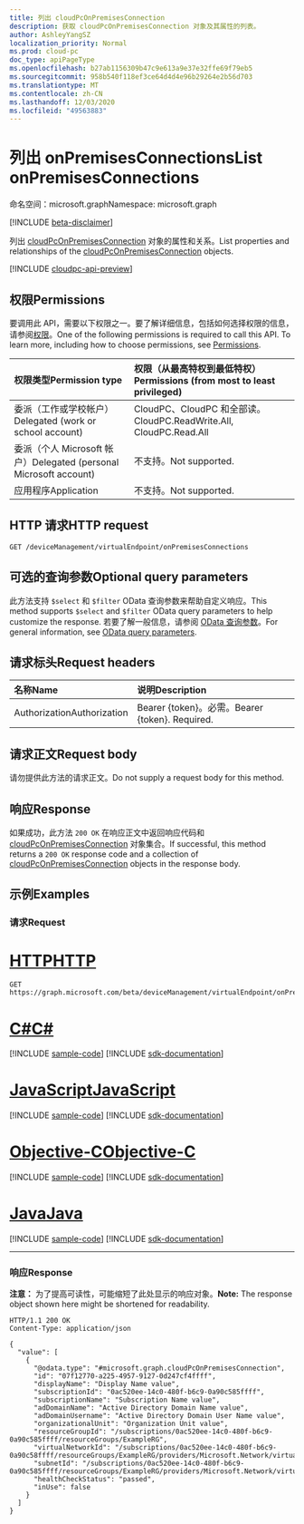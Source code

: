 ```yaml
---
title: 列出 cloudPcOnPremisesConnection
description: 获取 cloudPcOnPremisesConnection 对象及其属性的列表。
author: AshleyYangSZ
localization_priority: Normal
ms.prod: cloud-pc
doc_type: apiPageType
ms.openlocfilehash: b27ab1156309b47c9e613a9e37e32ffe69f79eb5
ms.sourcegitcommit: 958b540f118ef3ce64d4d4e96b29264e2b56d703
ms.translationtype: MT
ms.contentlocale: zh-CN
ms.lasthandoff: 12/03/2020
ms.locfileid: "49563883"
---
```

# <a name="list-onpremisesconnections"></a><span data-ttu-id="bb0d2-103">列出 onPremisesConnections</span><span class="sxs-lookup"><span data-stu-id="bb0d2-103">List onPremisesConnections</span></span>

<span data-ttu-id="bb0d2-104">命名空间：microsoft.graph</span><span class="sxs-lookup"><span data-stu-id="bb0d2-104">Namespace: microsoft.graph</span></span>

[!INCLUDE [beta-disclaimer](../../includes/beta-disclaimer.md)]

<span data-ttu-id="bb0d2-105">列出 [cloudPcOnPremisesConnection](../resources/cloudpconpremisesconnection.md) 对象的属性和关系。</span><span class="sxs-lookup"><span data-stu-id="bb0d2-105">List properties and relationships of the [cloudPcOnPremisesConnection](../resources/cloudpconpremisesconnection.md) objects.</span></span>

[!INCLUDE [cloudpc-api-preview](../../includes/cloudpc-api-preview.md)]

## <a name="permissions"></a><span data-ttu-id="bb0d2-106">权限</span><span class="sxs-lookup"><span data-stu-id="bb0d2-106">Permissions</span></span>

<span data-ttu-id="bb0d2-p101">要调用此 API，需要以下权限之一。要了解详细信息，包括如何选择权限的信息，请参阅[权限](/graph/permissions-reference)。</span><span class="sxs-lookup"><span data-stu-id="bb0d2-p101">One of the following permissions is required to call this API. To learn more, including how to choose permissions, see [Permissions](/graph/permissions-reference).</span></span>

|<span data-ttu-id="bb0d2-109">权限类型</span><span class="sxs-lookup"><span data-stu-id="bb0d2-109">Permission type</span></span>|<span data-ttu-id="bb0d2-110">权限（从最高特权到最低特权）</span><span class="sxs-lookup"><span data-stu-id="bb0d2-110">Permissions (from most to least privileged)</span></span>|
|:---|:---|
|<span data-ttu-id="bb0d2-111">委派（工作或学校帐户）</span><span class="sxs-lookup"><span data-stu-id="bb0d2-111">Delegated (work or school account)</span></span>|<span data-ttu-id="bb0d2-112">CloudPC、CloudPC 和全部读。</span><span class="sxs-lookup"><span data-stu-id="bb0d2-112">CloudPC.ReadWrite.All, CloudPC.Read.All</span></span>|
|<span data-ttu-id="bb0d2-113">委派（个人 Microsoft 帐户）</span><span class="sxs-lookup"><span data-stu-id="bb0d2-113">Delegated (personal Microsoft account)</span></span>|<span data-ttu-id="bb0d2-114">不支持。</span><span class="sxs-lookup"><span data-stu-id="bb0d2-114">Not supported.</span></span>|
|<span data-ttu-id="bb0d2-115">应用程序</span><span class="sxs-lookup"><span data-stu-id="bb0d2-115">Application</span></span>|<span data-ttu-id="bb0d2-116">不支持。</span><span class="sxs-lookup"><span data-stu-id="bb0d2-116">Not supported.</span></span>|

## <a name="http-request"></a><span data-ttu-id="bb0d2-117">HTTP 请求</span><span class="sxs-lookup"><span data-stu-id="bb0d2-117">HTTP request</span></span>

<!-- {
  "blockType": "ignored"
}
-->

``` http
GET /deviceManagement/virtualEndpoint/onPremisesConnections
```

## <a name="optional-query-parameters"></a><span data-ttu-id="bb0d2-118">可选的查询参数</span><span class="sxs-lookup"><span data-stu-id="bb0d2-118">Optional query parameters</span></span>

<span data-ttu-id="bb0d2-119">此方法支持 `$select` 和 `$filter` OData 查询参数来帮助自定义响应。</span><span class="sxs-lookup"><span data-stu-id="bb0d2-119">This method supports `$select` and `$filter` OData query parameters to help customize the response.</span></span> <span data-ttu-id="bb0d2-120">若要了解一般信息，请参阅 [OData 查询参数](/graph/query-parameters)。</span><span class="sxs-lookup"><span data-stu-id="bb0d2-120">For general information, see [OData query parameters](/graph/query-parameters).</span></span>

## <a name="request-headers"></a><span data-ttu-id="bb0d2-121">请求标头</span><span class="sxs-lookup"><span data-stu-id="bb0d2-121">Request headers</span></span>

| <span data-ttu-id="bb0d2-122">名称</span><span class="sxs-lookup"><span data-stu-id="bb0d2-122">Name</span></span>          | <span data-ttu-id="bb0d2-123">说明</span><span class="sxs-lookup"><span data-stu-id="bb0d2-123">Description</span></span>               |
| :------------ | :------------------------ |
| <span data-ttu-id="bb0d2-124">Authorization</span><span class="sxs-lookup"><span data-stu-id="bb0d2-124">Authorization</span></span> | <span data-ttu-id="bb0d2-p103">Bearer {token}。必需。</span><span class="sxs-lookup"><span data-stu-id="bb0d2-p103">Bearer {token}. Required.</span></span> |

## <a name="request-body"></a><span data-ttu-id="bb0d2-127">请求正文</span><span class="sxs-lookup"><span data-stu-id="bb0d2-127">Request body</span></span>

<span data-ttu-id="bb0d2-128">请勿提供此方法的请求正文。</span><span class="sxs-lookup"><span data-stu-id="bb0d2-128">Do not supply a request body for this method.</span></span>

## <a name="response"></a><span data-ttu-id="bb0d2-129">响应</span><span class="sxs-lookup"><span data-stu-id="bb0d2-129">Response</span></span>

<span data-ttu-id="bb0d2-130">如果成功，此方法 `200 OK` 在响应正文中返回响应代码和 [cloudPcOnPremisesConnection](../resources/cloudpconpremisesconnection.md) 对象集合。</span><span class="sxs-lookup"><span data-stu-id="bb0d2-130">If successful, this method returns a `200 OK` response code and a collection of [cloudPcOnPremisesConnection](../resources/cloudpconpremisesconnection.md) objects in the response body.</span></span>

## <a name="examples"></a><span data-ttu-id="bb0d2-131">示例</span><span class="sxs-lookup"><span data-stu-id="bb0d2-131">Examples</span></span>

### <a name="request"></a><span data-ttu-id="bb0d2-132">请求</span><span class="sxs-lookup"><span data-stu-id="bb0d2-132">Request</span></span>


# <a name="http"></a>[<span data-ttu-id="bb0d2-133">HTTP</span><span class="sxs-lookup"><span data-stu-id="bb0d2-133">HTTP</span></span>](#tab/http)
<!-- {
  "blockType": "request",
  "name": "list_cloudpconpremisesconnections"
}
-->

``` http
GET https://graph.microsoft.com/beta/deviceManagement/virtualEndpoint/onPremisesConnections
```
# <a name="c"></a>[<span data-ttu-id="bb0d2-134">C#</span><span class="sxs-lookup"><span data-stu-id="bb0d2-134">C#</span></span>](#tab/csharp)
[!INCLUDE [sample-code](../includes/snippets/csharp/list-cloudpconpremisesconnections-csharp-snippets.md)]
[!INCLUDE [sdk-documentation](../includes/snippets/snippets-sdk-documentation-link.md)]

# <a name="javascript"></a>[<span data-ttu-id="bb0d2-135">JavaScript</span><span class="sxs-lookup"><span data-stu-id="bb0d2-135">JavaScript</span></span>](#tab/javascript)
[!INCLUDE [sample-code](../includes/snippets/javascript/list-cloudpconpremisesconnections-javascript-snippets.md)]
[!INCLUDE [sdk-documentation](../includes/snippets/snippets-sdk-documentation-link.md)]

# <a name="objective-c"></a>[<span data-ttu-id="bb0d2-136">Objective-C</span><span class="sxs-lookup"><span data-stu-id="bb0d2-136">Objective-C</span></span>](#tab/objc)
[!INCLUDE [sample-code](../includes/snippets/objc/list-cloudpconpremisesconnections-objc-snippets.md)]
[!INCLUDE [sdk-documentation](../includes/snippets/snippets-sdk-documentation-link.md)]

# <a name="java"></a>[<span data-ttu-id="bb0d2-137">Java</span><span class="sxs-lookup"><span data-stu-id="bb0d2-137">Java</span></span>](#tab/java)
[!INCLUDE [sample-code](../includes/snippets/java/list-cloudpconpremisesconnections-java-snippets.md)]
[!INCLUDE [sdk-documentation](../includes/snippets/snippets-sdk-documentation-link.md)]

---


### <a name="response"></a><span data-ttu-id="bb0d2-138">响应</span><span class="sxs-lookup"><span data-stu-id="bb0d2-138">Response</span></span>

<span data-ttu-id="bb0d2-139">**注意：** 为了提高可读性，可能缩短了此处显示的响应对象。</span><span class="sxs-lookup"><span data-stu-id="bb0d2-139">**Note:** The response object shown here might be shortened for readability.</span></span>
<!-- {
  "blockType": "response",
  "truncated": true,
  "@odata.type": "Collection(microsoft.graph.cloudPcOnPremisesConnection)"
}
-->

``` http
HTTP/1.1 200 OK
Content-Type: application/json

{
  "value": [
    {
      "@odata.type": "#microsoft.graph.cloudPcOnPremisesConnection",
      "id": "07f12770-a225-4957-9127-0d247cf4ffff",
      "displayName": "Display Name value",
      "subscriptionId": "0ac520ee-14c0-480f-b6c9-0a90c585ffff",
      "subscriptionName": "Subscription Name value",
      "adDomainName": "Active Directory Domain Name value",
      "adDomainUsername": "Active Directory Domain User Name value",
      "organizationalUnit": "Organization Unit value",
      "resourceGroupId": "/subscriptions/0ac520ee-14c0-480f-b6c9-0a90c585ffff/resourceGroups/ExampleRG",
      "virtualNetworkId": "/subscriptions/0ac520ee-14c0-480f-b6c9-0a90c58ffff/resourceGroups/ExampleRG/providers/Microsoft.Network/virtualNetworks/ExampleVNet",
      "subnetId": "/subscriptions/0ac520ee-14c0-480f-b6c9-0a90c585ffff/resourceGroups/ExampleRG/providers/Microsoft.Network/virtualNetworks/ExampleVNet/subnets/default",
      "healthCheckStatus": "passed",
      "inUse": false
    }
  ]
}
```
